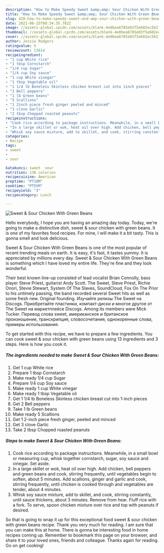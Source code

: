 ```yaml
---
description: "How to Make Speedy Sweet &amp;amp; Sour Chicken With Green Beans"
title: "How to Make Speedy Sweet &amp;amp; Sour Chicken With Green Beans"
slug: 420-how-to-make-speedy-sweet-and-amp-sour-chicken-with-green-beans
date: 2021-06-25T08:34:35.782Z
image: //assets-global.cpcdn.com/assets/blank-4e0bea6785e03f5e602ec562f230caae08da540cada707380b4fe1bbebba43da.png
thumbnail: //assets-global.cpcdn.com/assets/blank-4e0bea6785e03f5e602ec562f230caae08da540cada707380b4fe1bbebba43da.png
cover: //assets-global.cpcdn.com/assets/blank-4e0bea6785e03f5e602ec562f230caae08da540cada707380b4fe1bbebba43da.png
author: Jessie Rodgers
ratingvalue: 5
reviewcount: 13614
recipeingredient:
- "1 cup White rice"
- "1 tbsp Cornstarch"
- "1/4 cup Sugar"
- "1/4 cup Soy sauce"
- "1 cup White vinegar"
- "1 tbsp Vegetable oil"
- "1 1/4 lb Boneless Skinless chicken breast cut into 1inch pieces"
- "2 Bell peppers"
- "1 lb Green beans"
- "5 Scallions"
- "1 2inch piece fresh ginger peeled and minced"
- "3 clove Garlic"
- "2 tbsp Chopped roasted peanuts"
recipeinstructions:
- "Cook rice according to package instructions. Meanwhile, in a small bowl or measuring cup, whisk together cornstarch, sugar, soy sauce and vinegar. Set aside."
- "In a large skillet or wok, heat oil over high. Add chicken, bell peppers and green beans and cook, stirring frequently, until vegetables begin to soften, about 5 minutes. Add scallions, ginger and garlic and cook, stirring frequently, until chicken is cooked through and vegetables are tender, about 4 minutes."
- "Whisk soy sauce mixture, add to skillet, and cook, stirring constantly, until sauce thickens, about 3 minutes. Remove from hear. Fluff rice with a fork. To serve, spoon chicken mixture over rice and top with peanuts if desired."
categories:
- Recipe
tags:
- sweet
- 
- sour

katakunci: sweet  sour 
nutrition: 138 calories
recipecuisine: American
preptime: "PT18M"
cooktime: "PT55M"
recipeyield: "3"
recipecategory: Lunch

---
```



![Sweet &amp; Sour Chicken With Green Beans](//assets-global.cpcdn.com/assets/blank-4e0bea6785e03f5e602ec562f230caae08da540cada707380b4fe1bbebba43da.png)

Hello everybody, I hope you are having an amazing day today. Today, we're going to make a distinctive dish, sweet &amp; sour chicken with green beans. It is one of my favorites food recipes. For mine, I will make it a bit tasty. This is gonna smell and look delicious.

Sweet &amp; Sour Chicken With Green Beans is one of the most popular of recent trending meals on earth. It is easy, it's fast, it tastes yummy. It is appreciated by millions every day. Sweet &amp; Sour Chicken With Green Beans is something which I have loved my entire life. They're fine and they look wonderful.

Their best known line-up consisted of lead vocalist Brian Connolly, bass player Steve Priest, guitarist Andy Scott. The Sweet, Steve Priest, Richie Onori, Stevie Stewart, System Of The Slaves, SoundCloud, Fox On The Prior to his untimely passing, the band recorded several Sweet hits as well as some fresh new. Original founding. Изучайте релизы The Sweet на Discogs. Приобретайте пластинки, компакт-диски и многое другое от The Sweet на маркетплейсе Discogs. Among its members were Mick Tucker. Перевод слова sweet, американское и британское произношение, транскрипция, словосочетания, однокоренные слова, примеры использования.


To get started with this recipe, we have to prepare a few ingredients. You can cook sweet &amp; sour chicken with green beans using 13 ingredients and 3 steps. Here is how you cook it.

<!--inarticleads1-->

##### The ingredients needed to make Sweet &amp; Sour Chicken With Green Beans:

1. Get 1 cup White rice
1. Prepare 1 tbsp Cornstarch
1. Make ready 1/4 cup Sugar
1. Prepare 1/4 cup Soy sauce
1. Make ready 1 cup White vinegar
1. Make ready 1 tbsp Vegetable oil
1. Get 1 1/4 lb Boneless Skinless chicken breast cut into 1-inch pieces
1. Get 2 Bell peppers
1. Take 1 lb Green beans
1. Make ready 5 Scallions
1. Get 1 2-inch piece fresh ginger, peeled and minced
1. Get 3 clove Garlic
1. Take 2 tbsp Chopped roasted peanuts




<!--inarticleads2-->

##### Steps to make Sweet &amp; Sour Chicken With Green Beans:

1. Cook rice according to package instructions. Meanwhile, in a small bowl or measuring cup, whisk together cornstarch, sugar, soy sauce and vinegar. Set aside.
1. In a large skillet or wok, heat oil over high. Add chicken, bell peppers and green beans and cook, stirring frequently, until vegetables begin to soften, about 5 minutes. Add scallions, ginger and garlic and cook, stirring frequently, until chicken is cooked through and vegetables are tender, about 4 minutes.
1. Whisk soy sauce mixture, add to skillet, and cook, stirring constantly, until sauce thickens, about 3 minutes. Remove from hear. Fluff rice with a fork. To serve, spoon chicken mixture over rice and top with peanuts if desired.




So that is going to wrap it up for this exceptional food sweet &amp; sour chicken with green beans recipe. Thank you very much for reading. I am sure that you can make this at home. There is gonna be interesting food in home recipes coming up. Remember to bookmark this page on your browser, and share it to your loved ones, friends and colleague. Thanks again for reading. Go on get cooking!
